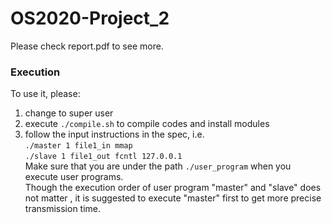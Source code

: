 # OS2020-Project_2
Please check report.pdf to see more.

### Execution
To use it, please:
1. change to super user  
2. execute `./compile.sh` to compile codes and install modules  
3. follow the input instructions in the spec, i.e.  
`./master 1 file1_in mmap`  
`./slave 1 file1_out fcntl 127.0.0.1`  
Make sure that you are under the path `./user_program` when you execute user programs.  
Though the execution order of user program "master" and "slave" does not matter , it is suggested to execute "master" first to get more precise transmission time.
